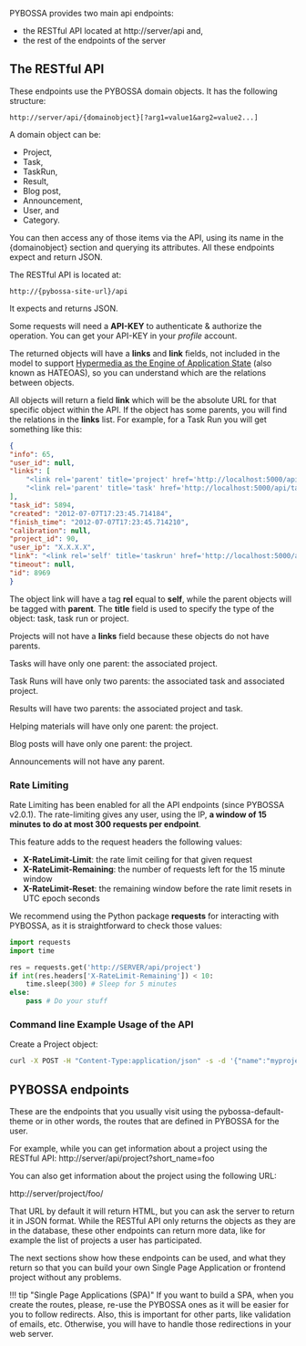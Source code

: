 PYBOSSA provides two main api endpoints:

* the RESTful API located at http://server/api and,
* the rest of the endpoints of the server

## The RESTful API
These endpoints use the PYBOSSA domain objects. It has the following structure:

    http://server/api/{domainobject}[?arg1=value1&arg2=value2...]

A domain object can be:

* Project,
* Task,
* TaskRun,
* Result,
* Blog post,
* Announcement,
* User, and
* Category.

You can then access any of those items via the API, using its name in the {domainobject} section and querying its attributes. All these endpoints expect and return JSON.

The RESTful API is located at:

    http://{pybossa-site-url}/api

It expects and returns JSON.

Some requests will need a **API-KEY** to authenticate & authorize the operation. You can get your API-KEY in your *profile* account.

The returned objects will have a **links** and **link** fields, not
included in the model to support [Hypermedia as the Engine of
Application State](http://en.wikipedia.org/wiki/HATEOAS) (also known as HATEOAS), so you can understand which are the relations between objects.

All objects will return a field **link** which will be the absolute URL for that specific object within the API. If the object has some parents, you will find the relations in the **links** list. For example, for a Task Run you will get something like this:

```json
{
"info": 65,
"user_id": null,
"links": [
    "<link rel='parent' title='project' href='http://localhost:5000/api/project/90'/>",
    "<link rel='parent' title='task' href='http://localhost:5000/api/task/5894'/>"
],
"task_id": 5894,
"created": "2012-07-07T17:23:45.714184",
"finish_time": "2012-07-07T17:23:45.714210",
"calibration": null,
"project_id": 90,
"user_ip": "X.X.X.X",
"link": "<link rel='self' title='taskrun' href='http://localhost:5000/api/taskrun/8969'/>",
"timeout": null,
"id": 8969
}
```

The object link will have a tag **rel** equal to **self**, while the
parent objects will be tagged with **parent**. The **title** field is
used to specify the type of the object: task, task run or project.

Projects will not have a **links** field because these objects do not
have parents.

Tasks will have only one parent: the associated project.

Task Runs will have only two parents: the associated task and associated project.

Results will have two parents: the associated project and task.

Helping materials will have only one parent: the project.

Blog posts will have only one parent: the project.

Announcements will not have any parent.

### Rate Limiting

Rate Limiting has been enabled for all the API endpoints (since PYBOSSA v2.0.1). The rate-limiting gives any user, using the IP, **a window of 15 minutes to do at most 300 requests per endpoint**.

This feature adds to the request headers the following values:

-   **X-RateLimit-Limit**: the rate limit ceiling for that given request
-   **X-RateLimit-Remaining**: the number of requests left for the 15
    minute window
-   **X-RateLimit-Reset**: the remaining window before the rate limit
    resets in UTC epoch seconds

We recommend using the Python package **requests** for interacting with PYBOSSA, as it is straightforward to check those values:

```python
import requests
import time

res = requests.get('http://SERVER/api/project')
if int(res.headers['X-RateLimit-Remaining']) < 10:
    time.sleep(300) # Sleep for 5 minutes
else:
    pass # Do your stuff
```

### Command line Example Usage of the API


Create a Project object:

```bash
curl -X POST -H "Content-Type:application/json" -s -d '{"name":"myproject", "info":{"xyz":1}}' 'http://localhost:5000/api/project?api_key=API-KEY'
```

## PYBOSSA endpoints

These are the endpoints that you usually visit using the pybossa-default-theme or in other words, the routes that are defined in PYBOSSA for the user.

For example, while you can get information about a project using the  RESTful API: 
  http://server/api/project?short_name=foo

You can also get information about the project using the following URL:

 http://server/project/foo/

That URL by default it will return HTML, but you can ask the server to return it in JSON format. While the RESTful API only returns the objects as they are in the database, these other endpoints can return more data, like for example the list of projects a user has participated.

The next sections show how these endpoints can be used, and what they return so that you can build your own Single Page Application or frontend project without any problems.

!!! tip "Single Page Applications (SPA)"
     If you want to build a SPA, when you create the routes, please, re-use the PYBOSSA ones as it will be easier for you to follow redirects. Also, this is important for other parts, like validation of emails, etc. Otherwise, you will have to handle those redirections in your web server.
